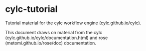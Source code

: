# cylc-tutorial
Tutorial material for the cylc workflow engine (cylc.github.io/cylc).

This document draws on material from the cylc (cylc.github.io/cylc/documentation.html) and rose (metomi.github.io/rose/doc) documentation.
